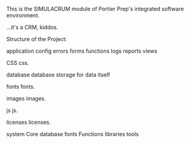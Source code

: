 This is the SIMULACRUM module of Portier Prep's integrated software environment.

...it's a CRM, kiddos.

Structure of the Project:

application
  config
  errors
  forms
  functions
  logs
  reports
  views

CSS
  css.

database
  database storage for data itself

fonts
  fonts.

images
  images.

js
  js.

licenses
  licenses.

system
  Core
  database
  fonts
  Functions
  libraries
  tools
